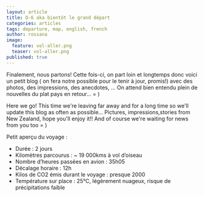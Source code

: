 ```yaml
---
layout: article
title: D-6 aka bientôt le grand départ
categories: articles
tags: departure, map, english, french
author: rossana
image:
  feature: vol-aller.png
  teaser: vol-aller.png
published: true
---
```


Finalement, nous partons! Cette fois-ci, on part loin et longtemps donc voici un petit blog ( on fera notre possible pour le tenir à jour, promis!) avec des photos, des impressions, des anecdotes, ...
On attend bien entendu plein de nouvelles du plat pays en retour... = )

Here we go! This time we're leaving far away and for a long time so we'll update this blog as often as possible... Pictures, impressions,stories from New Zealand, hope you'll enjoy it!! And of course we're waiting for news from you too = )

Petit aperçu du voyage :
* Durée : 2 jours
* Kilomètres parcourus : ~ 19 000kms à vol d’oiseau
* Nombre d’heures passées en avion : 35h05
* Décalage horaire : 12h
* Kilos de CO2 émis durant le voyage : presque 2000
* Température sur place : 25°C, légèrement nuageux, risque de précipitations faible


